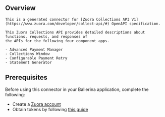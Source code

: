 ## Overview
    This is a generated connector for [Zuora Collections API V1](https://www.zuora.com/developer/collect-api/#) OpenAPI specification.
  
    This Zuora Collections API provides detailed descriptions about functions, requests, and responses of
    the APIs for the following four component apps. 

    - Advanced Payment Manager
    - Collections Window
    - Configurable Payment Retry
    - Statement Generator

## Prerequisites

Before using this connector in your Ballerina application, complete the following:

* Create a [Zuora account](https://www.zuora.com/)
* Obtain tokens by following [this guide](https://www.zuora.com/developer/collect-api/#section/Authentication)

